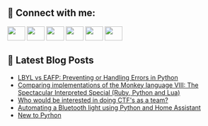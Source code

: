 ## 🔎 Connect with me:
[<img height="32" width="40" src="https://cdn.jsdelivr.net/npm/simple-icons@v5/icons/telegram.svg" />](https://t.me/bullbesh)
[<img height="32" width="40" src="https://cdn.jsdelivr.net/npm/simple-icons@v5/icons/vk.svg" />](https://vk.com/bullbesh)
[<img height="32" width="40" src="https://cdn.jsdelivr.net/npm/simple-icons@v5/icons/twitter.svg" />](https://twitter.com/bullbesh1)
[<img height="32" width="40" src="https://cdn.jsdelivr.net/npm/simple-icons@v5/icons/instagram.svg" />](https://www.instagram.com/bullbesh)
[<img height="32" width="40" src="https://cdn.jsdelivr.net/npm/simple-icons@v5/icons/reddit.svg" />](https://www.reddit.com/user/bullbesh)
[<img height="32" width="40" src="https://cdn.jsdelivr.net/npm/simple-icons@v5/icons/youtube.svg" />](https://www.youtube.com/channel/UCtfjRs6uzgq5mfm8S06WTcg)

## 📕 Latest Blog Posts
<!-- BLOG-POST-LIST:START -->
- [LBYL vs EAFP: Preventing or Handling Errors in Python](https://www.reddit.com/r/Python/comments/v4ryh5/lbyl_vs_eafp_preventing_or_handling_errors_in/)
- [Comparing implementations of the Monkey language VIII: The Spectacular Interpreted Special &lpar;Ruby, Python and Lua&rpar;](https://www.reddit.com/r/Python/comments/v4re1j/comparing_implementations_of_the_monkey_language/)
- [Who would be interested in doing CTF&#39;s as a team?](https://www.reddit.com/r/Python/comments/v4r8x1/who_would_be_interested_in_doing_ctfs_as_a_team/)
- [Automating a Bluetooth light using Python and Home Assistant](https://www.reddit.com/r/Python/comments/v4qkbz/automating_a_bluetooth_light_using_python_and/)
- [New to Pyrhon](https://www.reddit.com/r/Python/comments/v4q8fj/new_to_pyrhon/)
<!-- BLOG-POST-LIST:END -->
